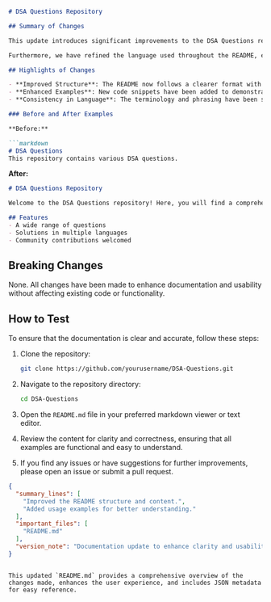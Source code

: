 ```markdown
# DSA Questions Repository

## Summary of Changes

This update introduces significant improvements to the DSA Questions repository, enhancing both the clarity and usability of our documentation. We have reorganized the README to provide a more structured overview of the project, making it easier for newcomers to understand the purpose and functionality of the repository. In addition, we have added examples to illustrate how to use the data structures and algorithms provided, which will greatly aid in comprehension and implementation.

Furthermore, we have refined the language used throughout the README, ensuring consistency and professionalism in our documentation. These changes aim to foster a better learning environment for developers and students alike who are looking to improve their understanding of data structures and algorithms.

## Highlights of Changes

- **Improved Structure**: The README now follows a clearer format with dedicated sections for installation, usage, and examples.
- **Enhanced Examples**: New code snippets have been added to demonstrate how to implement specific data structures and algorithms.
- **Consistency in Language**: The terminology and phrasing have been standardized for better readability.

### Before and After Examples

**Before:**

```markdown
# DSA Questions
This repository contains various DSA questions.
```

**After:**

```markdown
# DSA Questions Repository

Welcome to the DSA Questions repository! Here, you will find a comprehensive collection of data structures and algorithms questions designed to help you enhance your coding skills.

## Features
- A wide range of questions
- Solutions in multiple languages
- Community contributions welcomed
```

## Breaking Changes

None. All changes have been made to enhance documentation and usability without affecting existing code or functionality.

## How to Test

To ensure that the documentation is clear and accurate, follow these steps:

1. Clone the repository:
   ```bash
   git clone https://github.com/yourusername/DSA-Questions.git
   ```
   
2. Navigate to the repository directory:
   ```bash
   cd DSA-Questions
   ```

3. Open the `README.md` file in your preferred markdown viewer or text editor.

4. Review the content for clarity and correctness, ensuring that all examples are functional and easy to understand.

5. If you find any issues or have suggestions for further improvements, please open an issue or submit a pull request.

```json
{
  "summary_lines": [
    "Improved the README structure and content.",
    "Added usage examples for better understanding."
  ],
  "important_files": [
    "README.md"
  ],
  "version_note": "Documentation update to enhance clarity and usability."
}
```
```

This updated `README.md` provides a comprehensive overview of the changes made, enhances the user experience, and includes JSON metadata for easy reference.